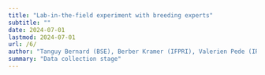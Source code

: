 ```yaml
---
title: "Lab-in-the-field experiment with breeding experts" 
subtitle: ""
date: 2024-07-01
lastmod: 2024-07-01
url: /6/
author: "Tanguy Bernard (BSE), Berber Kramer (IFPRI), Valerien Pede (IRRI), and Carly Trachtman (IFPRI)"
summary: "Data collection stage"
---
```


